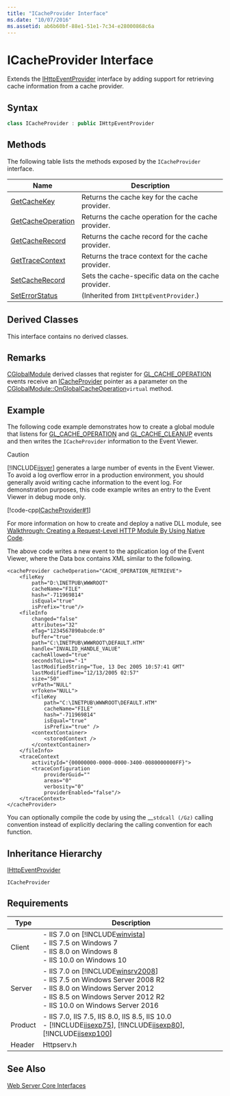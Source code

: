 ```yaml
---
title: "ICacheProvider Interface"
ms.date: "10/07/2016"
ms.assetid: ab6b60bf-88e1-51e1-7c34-e28000868c6a
---
```

# ICacheProvider Interface
Extends the [IHttpEventProvider](../../web-development-reference/native-code-api-reference/ihttpeventprovider-interface.md) interface by adding support for retrieving cache information from a cache provider.  
  
## Syntax  
  
```cpp  
class ICacheProvider : public IHttpEventProvider  
```  
  
## Methods  
 The following table lists the methods exposed by the `ICacheProvider` interface.  
  
|Name|Description|  
|----------|-----------------|  
|[GetCacheKey](../../web-development-reference/native-code-api-reference/icacheprovider-getcachekey-method.md)|Returns the cache key for the cache provider.|  
|[GetCacheOperation](../../web-development-reference/native-code-api-reference/icacheprovider-getcacheoperation-method.md)|Returns the cache operation for the cache provider.|  
|[GetCacheRecord](../../web-development-reference/native-code-api-reference/icacheprovider-getcacherecord-method.md)|Returns the cache record for the cache provider.|  
|[GetTraceContext](../../web-development-reference/native-code-api-reference/icacheprovider-gettracecontext-method.md)|Returns the trace context for the cache provider.|  
|[SetCacheRecord](../../web-development-reference/native-code-api-reference/icacheprovider-setcacherecord-method.md)|Sets the cache-specific data on the cache provider.|  
|[SetErrorStatus](../../web-development-reference/native-code-api-reference/ihttpeventprovider-seterrorstatus-method.md)|(Inherited from `IHttpEventProvider`.)|  
  
## Derived Classes  
 This interface contains no derived classes.  
  
## Remarks  
 [CGlobalModule](../../web-development-reference/native-code-api-reference/cglobalmodule-class.md) derived classes that register for [GL_CACHE_OPERATION](../../web-development-reference/native-code-api-reference/request-processing-constants.md) events receive an [ICacheProvider](../../web-development-reference/native-code-api-reference/icacheprovider-interface.md) pointer as a parameter on the [CGlobalModule::OnGlobalCacheOperation](../../web-development-reference/native-code-api-reference/cglobalmodule-onglobalcacheoperation-method.md)`virtual` method.  
  
## Example  
 The following code example demonstrates how to create a global module that listens for [GL_CACHE_OPERATION](../../web-development-reference/native-code-api-reference/request-processing-constants.md) and [GL_CACHE_CLEANUP](../../web-development-reference/native-code-api-reference/request-processing-constants.md) events and then writes the `ICacheProvider` information to the Event Viewer.  
  
> [!CAUTION]
>  [!INCLUDE[iisver](../../wmi-provider/includes/iisver-md.md)] generates a large number of events in the Event Viewer. To avoid a log overflow error in a production environment, you should generally avoid writing cache information to the event log. For demonstration purposes, this code example writes an entry to the Event Viewer in debug mode only.  
  
 [!code-cpp[ICacheProvider#1](~/samples/snippets/cpp/VS_Snippets_IIS/IIS7/ICacheProvider/cpp/ICacheProvider.cpp#1)]  
  
 For more information on how to create and deploy a native DLL module, see [Walkthrough: Creating a Request-Level HTTP Module By Using Native Code](../../web-development-reference/native-code-development-overview/walkthrough-creating-a-request-level-http-module-by-using-native-code.md).  
  
 The above code writes a new event to the application log of the Event Viewer, where the Data box contains XML similar to the following.  
  
```  
<cacheProvider cacheOperation="CACHE_OPERATION_RETRIEVE">  
    <fileKey   
        path="D:\INETPUB\WWWROOT"   
        cacheName="FILE"   
        hash="-711969814"   
        isEqual="true"   
        isPrefix="true"/>  
    <fileInfo   
        changed="false"   
        attributes="32"   
        eTag="1234567890abcde:0"   
        buffer="true"   
        path="C:\INETPUB\WWWROOT\DEFAULT.HTM"   
        handle="INVALID_HANDLE_VALUE"   
        cacheAllowed="true"   
        secondsToLive="-1"   
        lastModifiedString="Tue, 13 Dec 2005 10:57:41 GMT"   
        lastModifiedTime="12/13/2005 02:57"   
        size="50"   
        vrPath="NULL"   
        vrToken="NULL">  
        <fileKey   
            path="C:\INETPUB\WWWROOT\DEFAULT.HTM"   
            cacheName="FILE"   
            hash="-711969814"   
            isEqual="true"   
            isPrefix="true" />  
        <contextContainer>  
            <storedContext />  
        </contextContainer>  
    </fileInfo>  
    <traceContext   
        activityId="{00000000-0000-0000-3400-0080000000FF}">  
        <traceConfiguration   
            providerGuid=""   
            areas="0"   
            verbosity="0"   
            providerEnabled="false"/>  
    </traceContext>  
</cacheProvider>  
```  
  
 You can optionally compile the code by using the __`stdcall (/Gz)` calling convention instead of explicitly declaring the calling convention for each function.  
  
## Inheritance Hierarchy  
 [IHttpEventProvider](../../web-development-reference/native-code-api-reference/ihttpeventprovider-interface.md)  
  
 `ICacheProvider`  
  
## Requirements  
  
|Type|Description|  
|----------|-----------------|  
|Client|-   IIS 7.0 on [!INCLUDE[winvista](../../wmi-provider/includes/winvista-md.md)]<br />-   IIS 7.5 on Windows 7<br />-   IIS 8.0 on Windows 8<br />-   IIS 10.0 on Windows 10|  
|Server|-   IIS 7.0 on [!INCLUDE[winsrv2008](../../wmi-provider/includes/winsrv2008-md.md)]<br />-   IIS 7.5 on Windows Server 2008 R2<br />-   IIS 8.0 on Windows Server 2012<br />-   IIS 8.5 on Windows Server 2012 R2<br />-   IIS 10.0 on Windows Server 2016|  
|Product|-   IIS 7.0, IIS 7.5, IIS 8.0, IIS 8.5, IIS 10.0<br />-   [!INCLUDE[iisexp75](../../web-development-reference/native-code-api-reference/includes/iisexp75-md.md)], [!INCLUDE[iisexp80](../../web-development-reference/native-code-api-reference/includes/iisexp80-md.md)], [!INCLUDE[iisexp100](../../web-development-reference/native-code-api-reference/includes/iisexp100-md.md)]|  
|Header|Httpserv.h|  
  
## See Also  
 [Web Server Core Interfaces](../../web-development-reference/native-code-api-reference/web-server-core-interfaces.md)